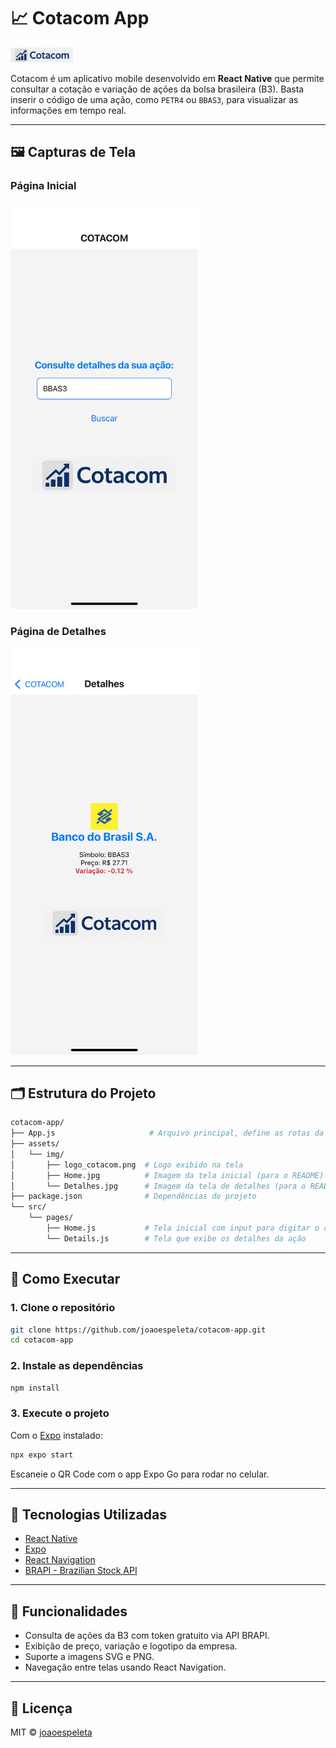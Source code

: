 
# 📈 Cotacom App


<img src="assets/img/logo_cotacom.png" width="100" />

Cotacom é um aplicativo mobile desenvolvido em **React Native** que permite consultar a cotação e variação de ações da bolsa brasileira (B3). Basta inserir o código de uma ação, como `PETR4` ou `BBAS3`, para visualizar as informações em tempo real.

---

## 🖼️ Capturas de Tela

### Página Inicial
<img src="assets/img/Home.jpg" width="300" />

### Página de Detalhes
<img src="assets/img/Detalhes.jpg" width="300" />

---

## 🗂️ Estrutura do Projeto

```bash
cotacom-app/
├── App.js                     # Arquivo principal, define as rotas da aplicação
├── assets/
│   └── img/
│       ├── logo_cotacom.png  # Logo exibido na tela
│       ├── Home.jpg          # Imagem da tela inicial (para o README)
│       └── Detalhes.jpg      # Imagem da tela de detalhes (para o README)
├── package.json              # Dependências do projeto
└── src/
    └── pages/
        ├── Home.js           # Tela inicial com input para digitar o código da ação
        └── Details.js        # Tela que exibe os detalhes da ação
```

---

## 🚀 Como Executar

### 1. Clone o repositório

```bash
git clone https://github.com/joaoespeleta/cotacom-app.git
cd cotacom-app
```

### 2. Instale as dependências

```bash
npm install
```

### 3. Execute o projeto

Com o [Expo](https://expo.dev/) instalado:

```bash
npx expo start
```

Escaneie o QR Code com o app Expo Go para rodar no celular.

---

## 🔧 Tecnologias Utilizadas

- [React Native](https://reactnative.dev/)
- [Expo](https://expo.dev/)
- [React Navigation](https://reactnavigation.org/)
- [BRAPI - Brazilian Stock API](https://brapi.dev/)

---

## 🧠 Funcionalidades

- Consulta de ações da B3 com token gratuito via API BRAPI.
- Exibição de preço, variação e logotipo da empresa.
- Suporte a imagens SVG e PNG.
- Navegação entre telas usando React Navigation.

---

## 📄 Licença

MIT © [joaoespeleta](https://github.com/joaoespeleta)
